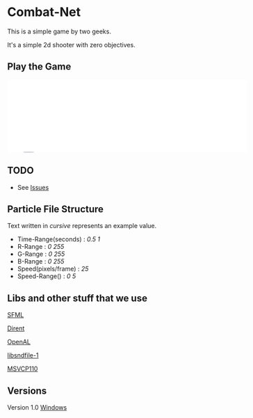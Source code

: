 Combat-Net
==========

This is a simple game by two geeks.

It's a simple 2d shooter with zero objectives. 


Play the Game
-------------

<iframe src="//itch.io/embed/8143?dark=true&linkback=true" width="552" height="167" frameborder="0"></iframe>


TODO
----

* See [Issues](https://github.com/Oscillation/Combat-Net/issues)


Particle File Structure
-----------------------

Text written in *cursive* represents an example value.

* Time-Range(seconds) : *0.5 1*
* R-Range : *0 255*
* G-Range : *0 255*
* B-Range : *0 255*
* Speed(pixels/frame) : *25*
* Speed-Range() : *0 5*


Libs and other stuff that we use
--------------------------------

[SFML](http://www.sfml-dev.org/download.php)

[Dirent](http://softagalleria.net/dirent.php)

[OpenAL](http://kcat.strangesoft.net/openal.html)

[libsndfile-1](http://www.mega-nerd.com/libsndfile/)

[MSVCP110](http://www.microsoft.com/en-us/download/details.aspx?id=30679)


Versions
--------

Version 1.0 [Windows](http://oscillation.itch.io/combat-net)